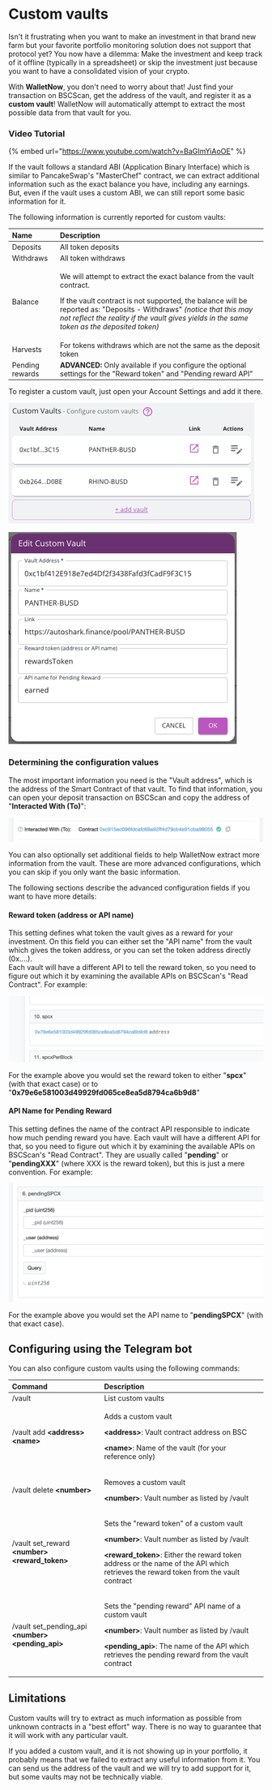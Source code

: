 # Custom vaults

Isn't it frustrating when you want to make an investment in that brand new farm but your favorite portfolio monitoring solution does not support that protocol yet? You now have a dilemma: Make the investment and keep track of it offline \(typically in a spreadsheet\) or skip the investment just because you want to have a consolidated vision of your crypto.

With **WalletNow**, you don't need to worry about that! Just find your transaction on BSCScan, get the address of the vault, and register it as a **custom vault**! WalletNow will automatically attempt to extract the most possible data from that vault for you.

### Video Tutorial

{% embed url="https://www.youtube.com/watch?v=BaGImYiAoOE" %}

If the vault follows a standard ABI \(Application Binary Interface\) which is similar to PancakeSwap's "MasterChef" contract, we can extract additional information such as the exact balance you have, including any earnings. But, even if the vault uses a custom ABI, we can still report some basic information for it.

The following information is currently reported for custom vaults:

<table>
  <thead>
    <tr>
      <th style="text-align:left">Name</th>
      <th style="text-align:left">Description</th>
    </tr>
  </thead>
  <tbody>
    <tr>
      <td style="text-align:left">Deposits</td>
      <td style="text-align:left">All token deposits</td>
    </tr>
    <tr>
      <td style="text-align:left">Withdraws</td>
      <td style="text-align:left">All token withdraws</td>
    </tr>
    <tr>
      <td style="text-align:left">Balance</td>
      <td style="text-align:left">
        <p>We will attempt to extract the exact balance from the vault contract.</p>
        <p>If the vault contract is not supported, the balance will be reported as:
          &quot;Deposits - Withdraws&quot; <em>(notice that this may not reflect the reality if the vault gives yields in the same token as the deposited token)</em>
        </p>
      </td>
    </tr>
    <tr>
      <td style="text-align:left">Harvests</td>
      <td style="text-align:left">For tokens withdraws which are not the same as the deposit token</td>
    </tr>
    <tr>
      <td style="text-align:left">Pending rewards</td>
      <td style="text-align:left"><b>ADVANCED: </b>Only available if you configure the optional settings
        for the &quot;Reward token&quot; and &quot;Pending reward API&quot;</td>
    </tr>
  </tbody>
</table>

To register a custom vault, just open your Account Settings and add it there.



![](../.gitbook/assets/image%20%2846%29.png)

![](../.gitbook/assets/image%20%2834%29.png)

### Determining the configuration values

The most important information you need is the "Vault address", which is the address of the Smart Contract of that vault. To find that information, you can open your deposit transaction on BSCScan and copy the address of "**Interacted With \(To\)**":

![Finding the vault address](../.gitbook/assets/image%20%2822%29.png)

You can also optionally set additional fields to help WalletNow extract more information from the vault. These are more advanced configurations, which you can skip if you only want the basic information.

The following sections describe the advanced configuration fields if you want to have more details:

#### **Reward token \(address or API name\)**

This setting defines what token the vault gives as a reward for your investment. On this field you can either set the "API name" from the vault which gives the token address, or you can set the token address directly \(0x....\).  
Each vault will have a different API to tell the reward token, so you need to figure out which it by examining the available APIs on BSCScan's "Read Contract". For example:

![Example API which returns the reward token address \(&quot;spcx&quot;\)](../.gitbook/assets/image%20%2826%29.png)

For the example above you would set the reward token to either "**spcx**" \(with that exact case\) or to "**0x79e6e581003d49929fd065ce8ea5d8794ca6b9d8**"

#### API Name for Pending Reward

This setting defines the name of the contract API responsible to indicate how much pending reward you have. Each vault will have a different API for that, so you need to figure out which it by examining the available APIs on BSCScan's "Read Contract". They are usually called "**pending**" or "**pendingXXX**" \(where XXX is the reward token\), but this is just a mere convention. For example:

![Example API which returns the pending rewards](../.gitbook/assets/image%20%2827%29.png)

For the example above you would set the API name to "**pendingSPCX**" \(with that exact case\).

## Configuring using the Telegram bot

You can also configure custom vaults using the following commands:

<table>
  <thead>
    <tr>
      <th style="text-align:left">Command</th>
      <th style="text-align:left">Description</th>
    </tr>
  </thead>
  <tbody>
    <tr>
      <td style="text-align:left">/vault</td>
      <td style="text-align:left">List custom vaults</td>
    </tr>
    <tr>
      <td style="text-align:left">/vault add <b>&lt;address&gt; &lt;name&gt;</b>
      </td>
      <td style="text-align:left">
        <p>Adds a custom vault</p>
        <p><b>&lt;address&gt;</b>: Vault contract address on BSC</p>
        <p><b>&lt;name&gt;</b>: Name of the vault (for your reference only)</p>
      </td>
    </tr>
    <tr>
      <td style="text-align:left">/vault delete <b>&lt;number&gt;</b>
      </td>
      <td style="text-align:left">
        <p>Removes a custom vault</p>
        <p><b>&lt;number&gt;</b>: Vault number as listed by /vault</p>
      </td>
    </tr>
    <tr>
      <td style="text-align:left">/vault set_reward <b>&lt;number&gt; </b>  <b>&lt;reward_token&gt;</b>
      </td>
      <td style="text-align:left">
        <p>Sets the &quot;reward token&quot; of a custom vault</p>
        <p><b>&lt;number&gt;</b>: Vault number as listed by /vault</p>
        <p><b>&lt;reward_token&gt;</b>: Either the reward token address or the name
          of the API which retrieves the reward token from the vault contract</p>
      </td>
    </tr>
    <tr>
      <td style="text-align:left">/vault set_pending_api <b>&lt;number&gt; </b>  <b>&lt;pending_api&gt;</b>
      </td>
      <td style="text-align:left">
        <p>Sets the &quot;pending reward&quot; API name of a custom vault</p>
        <p><b>&lt;number&gt;</b>: Vault number as listed by /vault</p>
        <p><b>&lt;pending_api&gt;</b>: The name of the API which retrieves the pending
          reward from the vault contract</p>
      </td>
    </tr>
  </tbody>
</table>

## Limitations

Custom vaults will try to extract as much information as possible from unknown contracts in a "best effort" way. There is no way to guarantee that it will work with any particular vault.

If you added a custom vault, and it is not showing up in your portfolio, it probably means that we failed to extract any useful information from it. You can send us the address of the vault and we will try to add support for it, but some vaults may not be technically viable.

